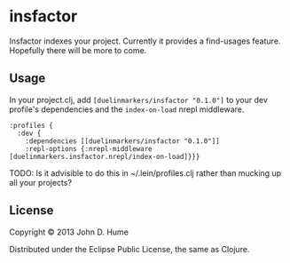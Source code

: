 # insfactor

Insfactor indexes your project. Currently it provides a find-usages
feature. Hopefully there will be more to come.

## Usage

In your project.clj, add `[duelinmarkers/insfactor "0.1.0"]` to your
dev profile's dependencies and the `index-on-load` nrepl middleware.

    :profiles {
      :dev {
        :dependencies [[duelinmarkers/insfactor "0.1.0"]]
        :repl-options {:nrepl-middleware [duelinmarkers.insfactor.nrepl/index-on-load]}}}

TODO: Is it advisible to do this in ~/.lein/profiles.clj rather than
mucking up all your projects?

## License

Copyright © 2013 John D. Hume

Distributed under the Eclipse Public License, the same as Clojure.
